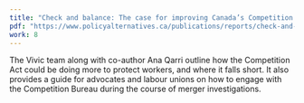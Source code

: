 ```yaml
---
title: "Check and balance: The case for improving Canada’s Competition Act to protect workers"
pdf: "https://www.policyalternatives.ca/publications/reports/check-and-balance"
work: 8
---
```

The Vivic team along with co-author Ana Qarri outline how the Competition Act could be doing more to protect workers, and where it falls short. It also provides a guide for advocates and labour unions on how to engage with the Competition Bureau during the course of merger investigations.